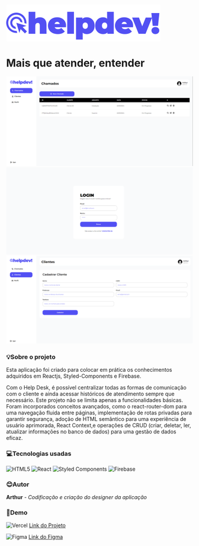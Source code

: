 <img src="./src/assets/logo.svg" alt="helpdev!" />

# Mais que atender, entender

<img src="./src/assets/examples/order-screen.PNG" alt="helpdev!" />
<img src="./src/assets/examples/login-screen.PNG" alt="helpdev!" />
<img src="./src/assets/examples/create-client-screen.PNG" alt="helpdev!" />

### 💡Sobre o projeto

Esta aplicação foi criado para colocar em prática os conhecimentos adquiridos em Reactjs, Styled-Components e Firebase.

Com o Help Desk, é possível centralizar todas as formas de comunicação com o cliente e ainda acessar históricos de atendimento sempre que necessário. Este projeto não se limita apenas a funcionalidades básicas. Foram incorporados conceitos avançados, como o react-router-dom para uma navegação fluida entre páginas, implementação de rotas privadas para garantir segurança, adoção de HTML semântico para uma experiência de usuário aprimorada, React Context,e operações de CRUD (criar, deletar, ler, atualizar informações no banco de dados) para uma gestão de dados eficaz.

### 💻Tecnologias usadas

![HTML5](https://img.shields.io/badge/html5-%23E34F26.svg?style=for-the-badge&logo=html5&logoColor=white)
![React](https://img.shields.io/badge/react-%2320232a.svg?style=for-the-badge&logo=react&logoColor=%2361DAFB)
![Styled Components](https://img.shields.io/badge/styled--components-DB7093?style=for-the-badge&logo=styled-components&logoColor=white)
![Firebase](https://img.shields.io/badge/firebase-a08021?style=for-the-badge&logo=firebase&logoColor=ffcd34)

### 😊Autor

**Arthur** - _Codificação e criação do designer da aplicação_

### 🚀Demo

![Vercel](https://img.shields.io/badge/vercel-%23000000.svg?style=for-the-badge&logo=vercel&logoColor=white)
<a href="https://helpdev-one.vercel.app/">Link do Projeto</a>

![Figma](https://img.shields.io/badge/figma-%23F24E1E.svg?style=for-the-badge&logo=figma&logoColor=white)
<a href="https://www.figma.com/file/lfhjZKKQejVWzXTxOUBycM/helpDev?type=design&node-id=0%3A1&mode=design&t=bnOWbiYVOKSnAJlW-1">Link do Figma</a>
